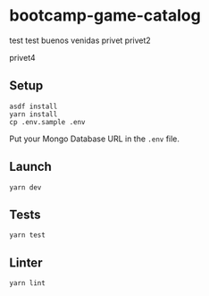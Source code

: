 # bootcamp-game-catalog

test test
buenos venidas
privet
privet2

privet4

## Setup

```sh-session
asdf install
yarn install
cp .env.sample .env
```

Put your Mongo Database URL in the `.env` file.

## Launch

```sh-session
yarn dev
```

## Tests

```sh-session
yarn test
```

## Linter

```sh-session
yarn lint
```
